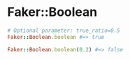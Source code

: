 # Faker::Boolean

```ruby
# Optional parameter: true_ratio=0.5
Faker::Boolean.boolean #=> true

Faker::Boolean.boolean(0.2) #=> false
```

